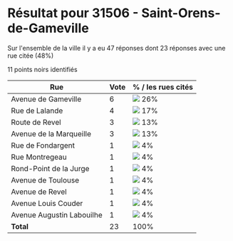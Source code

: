 # Résultat pour 31506 - Saint-Orens-de-Gameville

Sur l'ensemble de la ville il y a eu 47 réponses dont 23 réponses avec une rue citée (48%)

11 points noirs identifiés

| Rue | Vote | % / les rues cités|
|-----|------|-------------------|
| Avenue de Gameville | 6 | <img src="../../img/bar_26.gif" />&nbsp;26%|
| Rue de Lalande | 4 | <img src="../../img/bar_17.gif" />&nbsp;17%|
| Route de Revel | 3 | <img src="../../img/bar_13.gif" />&nbsp;13%|
| Avenue de la Marqueille | 3 | <img src="../../img/bar_13.gif" />&nbsp;13%|
| Rue de Fondargent | 1 | <img src="../../img/bar_4.gif" />&nbsp;4%|
| Rue Montregeau | 1 | <img src="../../img/bar_4.gif" />&nbsp;4%|
| Rond-Point de la Jurge | 1 | <img src="../../img/bar_4.gif" />&nbsp;4%|
| Avenue de Toulouse | 1 | <img src="../../img/bar_4.gif" />&nbsp;4%|
| Avenue de Revel | 1 | <img src="../../img/bar_4.gif" />&nbsp;4%|
| Avenue Louis Couder | 1 | <img src="../../img/bar_4.gif" />&nbsp;4%|
| Avenue Augustin Labouilhe | 1 | <img src="../../img/bar_4.gif" />&nbsp;4%|
| **Total** | 23 | 100%|
